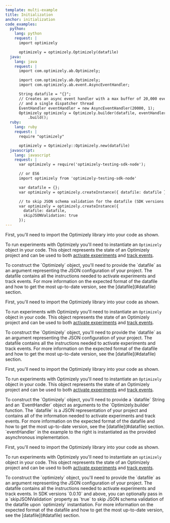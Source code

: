 ```yaml
---
template: multi-example
title: Initialization
anchor: initialization
code_examples:
  python:
    lang: python
    request: |
      import optimizely

      optimizely = optimizely.Optimizely(datafile)
  java:
    lang: java
    request: |
      import com.optimizely.ab.Optimizely;

      import com.optimizely.ab.Optimizely;
      import com.optimizely.ab.event.AsyncEventHandler;

      String datafile = "{}";
      // Creates an async event handler with a max buffer of 20,000 events
      // and a single dispatcher thread
      EventHandler eventHandler = new AsyncEventHandler(20000, 1);
      Optimizely optimizely = Optimizely.builder(datafile, eventHandler)
          .build();
  ruby:
    lang: ruby
    request: |
      require "optimizely"

      optimizely = Optimizely::Optimizely.new(datafile)
  javascript:
    lang: javascript
    request: |
      var optimizely = require('optimizely-testing-sdk-node');

      // or ES6
      import optimizely from 'optimizely-testing-sdk-node'

      var datafile = {};
      var optimizely = optimizely.createInstance({ datafile: datafile });

      // to skip JSON schema validation for the datafile (SDK versions 0.0.10 and above)
      var optimizely = optimizely.createInstance({
        datafile: datafile,
        skipJSONValidation: true
      });
---
```


<div class="hidden visible" data-toggle-section="python-code">
<p>First, you'll need to import the Optimizely library into your code as shown.</p>

To run experiments with Optimizely you'll need to instantiate an `Optimizely` object in your code. This object represents the state of an Optimizely project and can be used to both [activate experiments](#activation) and [track events](#tracking).</div>

<p>

<div class="hidden visible" data-toggle-section="python-code">
To construct the `Optimizely` object, you'll need to provide the `datafile` as an argument representing the JSON configuration of your project. The datafile contains all the instructions needed to activate experiments and track events. For more information on the expected format of the datafile and how to get the most up-to-date version, see the [datafile](#datafile) section.</div>

<p>

<div class="hidden" data-toggle-section="ruby-code">
<p>First, you'll need to import the Optimizely library into your code as shown. </p>

To run experiments with Optimizely you'll need to instantiate an `Optimizely` object in your code. This object represents the state of an Optimizely project and can be used to both [activate experiments](#activation) and [track events](#tracking).</div>

<p>

<div class="hidden" data-toggle-section="ruby-code">
To construct the `Optimizely` object, you'll need to provide the `datafile` as an argument representing the JSON configuration of your project. The datafile contains all the instructions needed to activate experiments and track events. For more information on the expected format of the datafile and how to get the most up-to-date version, see the [datafile](#datafile) section.</div>

<p>

<div class="hidden" data-toggle-section="java-code">
<p>First, you'll need to import the Optimizely library into your code as shown.</p>

To run experiments with Optimizely you'll need to instantiate an `Optimizely` object in your code. This object represents the state of an Optimizely project and can be used to both [activate experiments](#activation) and [track events](#tracking).</div>

<p>

<div class="hidden" data-toggle-section="java-code">
To construct the `Optimizely` object, you'll need to provide a `datafile` String and an `EventHandler` object as arguments to the `Optimizely.builder` function. The `datafile` is a JSON representation of your project and contains all of the information needed to activate experiments and track events. For more information on the expected format of the datafile and how to get the most up-to-date version, see the [datafile](#datafile) section. `eventHandler` in the example to the right is instantiated as the provided asynchronous implementation.</div>

<p>

<div class="hidden" data-toggle-section="javascript-code">
<p>First, you'll need to import the Optimizely library into your code as shown.</p>

To run experiments with Optimizely you'll need to instantiate an `optimizely` object in your code. This object represents the state of an Optimizely project and can be used to both [activate experiments](#activation) and [track events](#tracking).</div>

<p>

<div class="hidden" data-toggle-section="javascript-code">
To construct the `optimizely` object, you'll need to provide the `datafile` as an argument representing the JSON configuration of your project. The datafile contains all the instructions needed to activate experiments and track events. In SDK versions `0.0.10` and above, you can optionally pass in a `skipJSONValidation` property as `true` to skip JSON schema validation of the datafile upon `optimizely` instantiation. For more information on the expected format of the datafile and how to get the most up-to-date version, see the [datafile](#datafile) section.</div>

